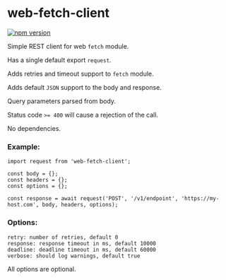 # web-fetch-client


[![npm version](https://img.shields.io/npm/v/web-fetch-client)](https://www.npmjs.com/package/web-fetch-client)

Simple REST client for web `fetch` module.

Has a single default export `request`.

Adds retries and timeout support to `fetch` module.

Adds default `JSON` support to the body and response.

Query parameters parsed from body.

Status code `>= 400` will cause a rejection of the call.

No dependencies.

### Example:

```
import request from 'web-fetch-client';

const body = {};
const headers = {};
const options = {};

const response = await request('POST', '/v1/endpoint', 'https://my-host.com', body, headers, options);
```

### Options:

    retry: number of retries, default 0
    response: response timeout in ms, default 10000
    deadline: deadline timeout in ms, default 60000
    verbose: should log warnings, default true

All options are optional.
